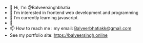 - 👋 Hi, I’m @Balveersinghbhatia
- 👀 I’m interested in frontend web development and programming
- 🌱 I’m currently learning javascript.
- 💞
- 📫 How to reach me : my email: Balveerbhatiakk@gmail.com
- See my portfolio site: https://balveersingh.online
<!---
Balveersinghbhatia/Balveersinghbhatia is a ✨ special ✨ repository because its `README.md` (this file) appears on your GitHub profile.
You can click the Preview link to take a look at your changes.
--->

